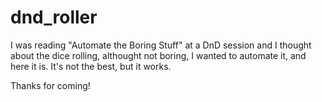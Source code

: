 # dnd_roller

I was reading "Automate the Boring Stuff" at a DnD session and I thought about the dice rolling, althought not boring, I wanted to automate it, and here it is. It's not the best, but it works.

Thanks for coming!
